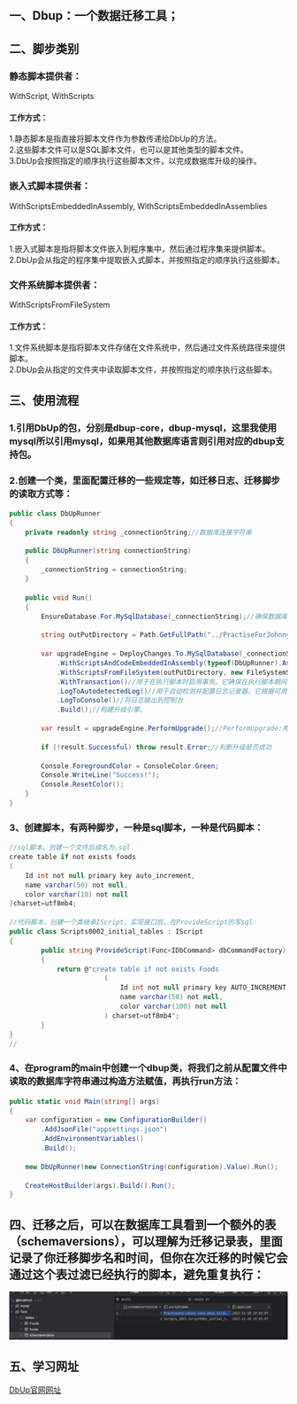 ## 一、Dbup：一个数据迁移工具；
## 二、脚步类别
### 静态脚本提供者： 
WithScript, WithScripts  
#### 工作方式：
1.静态脚本是指直接将脚本文件作为参数传递给DbUp的方法。  
2.这些脚本文件可以是SQL脚本文件，也可以是其他类型的脚本文件。  
3.DbUp会按照指定的顺序执行这些脚本文件，以完成数据库升级的操作。  

### 嵌入式脚本提供者：
WithScriptsEmbeddedInAssembly, WithScriptsEmbeddedInAssemblies
#### 工作方式：
1.嵌入式脚本是指将脚本文件嵌入到程序集中，然后通过程序集来提供脚本。  
2.DbUp会从指定的程序集中提取嵌入式脚本，并按照指定的顺序执行这些脚本。  
### 文件系统脚本提供者：
WithScriptsFromFileSystem
#### 工作方式：
1.文件系统脚本是指将脚本文件存储在文件系统中，然后通过文件系统路径来提供脚本。  
2.DbUp会从指定的文件夹中读取脚本文件，并按照指定的顺序执行这些脚本。  
## 三、使用流程
### 1.引用DbUp的包，分别是dbup-core，dbup-mysql，这里我使用mysql所以引用mysql，如果用其他数据库语言则引用对应的dbup支持包。
### 2.创建一个类，里面配置迁移的一些规定等，如迁移日志、迁移脚步的读取方式等：
```C#
public class DbUpRunner
{
    private readonly string _connectionString;//数据库连接字符串

    public DbUpRunner(string connectionString)
    {
        _connectionString = connectionString;
    }

    public void Run()
    {
        EnsureDatabase.For.MySqlDatabase(_connectionString);//确保数据库是否存在，如果不存在则创建新数据库
        
        string outPutDirectory = Path.GetFullPath("../PractiseForJohnny.Core/DbUp");//在程序集中查找dbup

        var upgradeEngine = DeployChanges.To.MySqlDatabase(_connectionString)
            .WithScriptsAndCodeEmbeddedInAssembly(typeof(DbUpRunner).Assembly, s => s.EndsWith(".cs"))
            .WithScriptsFromFileSystem(outPutDirectory, new FileSystemScriptOptions{ IncludeSubDirectories = true, Filter = s => s.EndsWith(".sql") })
            .WithTransaction()//用于在执行脚本时启用事务。它确保在执行脚本期间，如果发生错误，将回滚所有已执行的更改
            .LogToAutodetectedLog()//用于自动检测并配置日志记录器。它根据可用的日志记录库自动选择适当的日志记录器。
            .LogToConsole()//将日志输出到控制台
            .Build();//构建升级引擎。

        var result = upgradeEngine.PerformUpgrade();//PerformUpgrade:用于执行数据库升级。它将执行所有未执行的脚本，并将执行结果返回给result变量。

        if (!result.Successful) throw result.Error;//判断升级是否成功
            
        Console.ForegroundColor = ConsoleColor.Green;
        Console.WriteLine("Success!");
        Console.ResetColor();
    }
}
```
### 3、创建脚本，有两种脚步，一种是sql脚本，一种是代码脚本：
```C#
//sql脚本，创建一个文件后缀名为.sql
create table if not exists foods
(
    Id int not null primary key auto_increment,
    name varchar(50) not null,
    color varchar(10) not null
)charset=utf8mb4;

//代码脚本，创建一个类继承IScript，实现接口后，在ProvideScript的写sql
public class Scripts0002_initial_tables : IScript
{
        public string ProvideScript(Func<IDbCommand> dbCommandFactory)
        {
            return @"create table if not exists Foods
                        ( 
                            Id int not null primary key AUTO_INCREMENT, 
                            name varchar(50) not null,
                            color varchar(100) not null
                        ) charset=utf8mb4";
        }
}
//
```
### 4、在program的main中创建一个dbup类，将我们之前从配置文件中读取的数据库字符串通过构造方法赋值，再执行run方法：
```C#
public static void Main(string[] args)
{
    var configuration = new ConfigurationBuilder()
        .AddJsonFile("appsettings.json")
        .AddEnvironmentVariables()
        .Build();
        
    new DbUpRunner(new ConnectionString(configuration).Value).Run();
        
    CreateHostBuilder(args).Build().Run();
}

```
## 四、迁移之后，可以在数据库工具看到一个额外的表（schemaversions），可以理解为迁移记录表，里面记录了你迁移脚步名和时间，但你在次迁移的时候它会通过这个表过滤已经执行的脚本，避免重复执行：
![数据记录表](https://github.com/xieyangp/notes/blob/main/image/DbUp/%E8%BF%81%E7%A7%BB.png)
## 五、学习网址
[DbUp官网网址](https://dbup.readthedocs.io/en/latest/)
